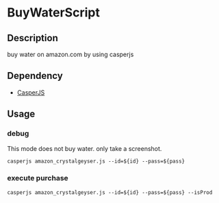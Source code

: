# BuyWaterScript

## Description
buy water on amazon.com by using casperjs

## Dependency

* [CasperJS](http://casperjs.org/)

## Usage

### debug

This mode does not buy water. only take a screenshot.

```
casperjs amazon_crystalgeyser.js --id=${id} --pass=${pass}
```

### execute purchase

```
casperjs amazon_crystalgeyser.js --id=${id} --pass=${pass} --isProd
```
